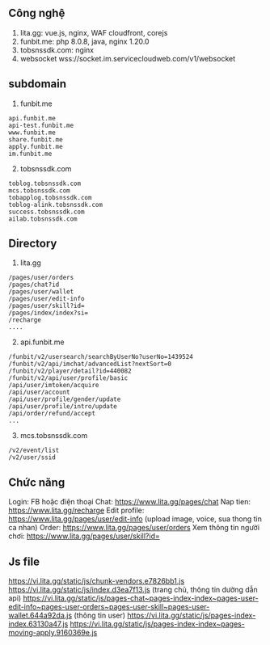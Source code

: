 ## Công nghệ 
1. lita.gg: vue.js, nginx, WAF cloudfront, corejs 
2. funbit.me: php 8.0.8, java, nginx 1.20.0 
3. tobsnssdk.com: nginx 
4. websocket wss://socket.im.servicecloudweb.com/v1/websocket 

## subdomain 

1. funbit.me 
```
api.funbit.me
api-test.funbit.me
www.funbit.me
share.funbit.me
apply.funbit.me
im.funbit.me
``` 
2. tobsnssdk.com 
```
toblog.tobsnssdk.com
mcs.tobsnssdk.com
tobapplog.tobsnssdk.com 
toblog-alink.tobsnssdk.com
success.tobsnssdk.com 
ailab.tobsnssdk.com
``` 
## Directory 
1. lita.gg
```
/pages/user/orders
/pages/chat?id
/pages/user/wallet
/pages/user/edit-info
/pages/user/skill?id=
/pages/index/index?si=
/recharge
....
```
2. api.funbit.me 
```
/funbit/v2/usersearch/searchByUserNo?userNo=1439524
/funbit/v2/api/imchat/advancedList?nextSort=0
/funbit/v2/player/detail?id=440082
/funbit/v2/api/user/profile/basic
/api/user/imtoken/acquire
/api/user/account
/api/user/profile/gender/update
/api/user/profile/intro/update
/api/order/refund/accept
...
```
3. mcs.tobsnssdk.com 
```
/v2/event/list
/v2/user/ssid
```
## Chức năng 
Login: FB hoặc điện thoại 
Chat: https://www.lita.gg/pages/chat 
Nap tien: https://www.lita.gg/recharge 
Edit profile: https://www.lita.gg/pages/user/edit-info (upload image, voice, sua thong tin ca nhan) 
Order: https://www.lita.gg/pages/user/orders 
Xem thông tin người chơi: https://www.lita.gg/pages/user/skill?id= 

## Js file 
https://vi.lita.gg/static/js/chunk-vendors.e7826bb1.js
https://vi.lita.gg/static/js/index.d3ea7f13.js (trang chủ, thông tin dường dẫn api)
https://vi.lita.gg/static/js/pages-chat~pages-index-index~pages-user-edit-info~pages-user-orders~pages-user-skill~pages-user-wallet.644a92da.js (thông tin user)
https://vi.lita.gg/static/js/pages-index-index.63130a47.js
https://vi.lita.gg/static/js/pages-index-index~pages-moving-apply.9160369e.js
